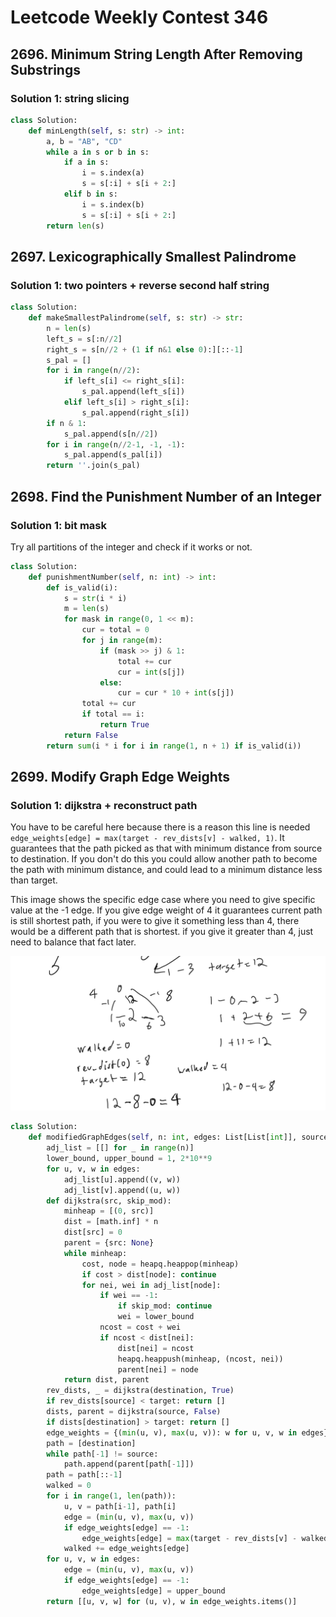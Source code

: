 # Leetcode Weekly Contest 346

## 2696. Minimum String Length After Removing Substrings

### Solution 1:  string slicing

```py
class Solution:
    def minLength(self, s: str) -> int:
        a, b = "AB", "CD"
        while a in s or b in s:
            if a in s:
                i = s.index(a)
                s = s[:i] + s[i + 2:]
            elif b in s:
                i = s.index(b)
                s = s[:i] + s[i + 2:]
        return len(s)
```

## 2697. Lexicographically Smallest Palindrome

### Solution 1:  two pointers + reverse second half string

```py
class Solution:
    def makeSmallestPalindrome(self, s: str) -> str:
        n = len(s)
        left_s = s[:n//2]
        right_s = s[n//2 + (1 if n&1 else 0):][::-1]
        s_pal = []
        for i in range(n//2):
            if left_s[i] <= right_s[i]:
                s_pal.append(left_s[i])
            elif left_s[i] > right_s[i]:
                s_pal.append(right_s[i])
        if n & 1:
            s_pal.append(s[n//2])
        for i in range(n//2-1, -1, -1):
            s_pal.append(s_pal[i])
        return ''.join(s_pal)
```

## 2698. Find the Punishment Number of an Integer

### Solution 1:  bit mask

Try all partitions of the integer and check if it works or not.

```py
class Solution:
    def punishmentNumber(self, n: int) -> int:
        def is_valid(i):
            s = str(i * i)
            m = len(s)
            for mask in range(0, 1 << m):
                cur = total = 0
                for j in range(m):
                    if (mask >> j) & 1:
                        total += cur
                        cur = int(s[j])
                    else:
                        cur = cur * 10 + int(s[j])
                total += cur
                if total == i: 
                    return True
            return False
        return sum(i * i for i in range(1, n + 1) if is_valid(i))
```

## 2699. Modify Graph Edge Weights

### Solution 1:  dijkstra + reconstruct path

You have to be careful here because there is a reason this line is needed `edge_weights[edge] = max(target - rev_dists[v] - walked, 1)`.  It guarantees that the path picked as that with minimum distance from source to destination.  If you don't do this you could allow another path to become the path with minimum distance, and could lead to a minimum distance less than target.

This image shows the specific edge case where you need to give specific value at the -1 edge.  If you give edge weight of 4 it guarantees current path is still shortest path, if you were to give it something less than 4, there would be a different path that is shortest. if you give it greater than 4, just need to balance that fact later. 

![image](images/modified_edge_weights.PNG)

```py
class Solution:
    def modifiedGraphEdges(self, n: int, edges: List[List[int]], source: int, destination: int, target: int) -> List[List[int]]:
        adj_list = [[] for _ in range(n)]
        lower_bound, upper_bound = 1, 2*10**9
        for u, v, w in edges:
            adj_list[u].append((v, w))
            adj_list[v].append((u, w))
        def dijkstra(src, skip_mod):
            minheap = [(0, src)]
            dist = [math.inf] * n
            dist[src] = 0
            parent = {src: None}
            while minheap:
                cost, node = heapq.heappop(minheap)
                if cost > dist[node]: continue
                for nei, wei in adj_list[node]:
                    if wei == -1:
                        if skip_mod: continue
                        wei = lower_bound
                    ncost = cost + wei
                    if ncost < dist[nei]:
                        dist[nei] = ncost
                        heapq.heappush(minheap, (ncost, nei))
                        parent[nei] = node
            return dist, parent
        rev_dists, _ = dijkstra(destination, True)
        if rev_dists[source] < target: return []
        dists, parent = dijkstra(source, False)
        if dists[destination] > target: return []
        edge_weights = {(min(u, v), max(u, v)): w for u, v, w in edges}
        path = [destination]
        while path[-1] != source:
            path.append(parent[path[-1]])
        path = path[::-1]
        walked = 0
        for i in range(1, len(path)):
            u, v = path[i-1], path[i]
            edge = (min(u, v), max(u, v))
            if edge_weights[edge] == -1:
                edge_weights[edge] = max(target - rev_dists[v] - walked, 1)
            walked += edge_weights[edge]
        for u, v, w in edges:
            edge = (min(u, v), max(u, v))
            if edge_weights[edge] == -1:
                edge_weights[edge] = upper_bound
        return [[u, v, w] for (u, v), w in edge_weights.items()]
```


